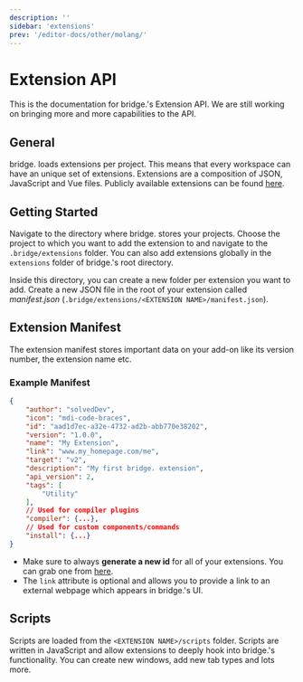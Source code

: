 ```yaml
---
description: ''
sidebar: 'extensions'
prev: '/editor-docs/other/molang/'
---
```


# Extension API

This is the documentation for bridge.'s Extension API. We are still working on bringing more and more capabilities to the API.

## General

bridge. loads extensions per project. This means that every workspace can have an unique set of extensions. Extensions are a composition of JSON, JavaScript and Vue files. Publicly available extensions can be found [here](/created-extensions/).

## Getting Started

Navigate to the directory where bridge. stores your projects. Choose the project to which you want to add the extension to and navigate to the `.bridge/extensions` folder. You can also add extensions globally in the `extensions` folder of bridge.'s root directory.

Inside this directory, you can create a new folder per extension you want to add. Create a new JSON file in the root of your extension called _manifest.json_ (`.bridge/extensions/<EXTENSION NAME>/manifest.json`).

## Extension Manifest

The extension manifest stores important data on your add-on like its version number, the extension name etc.

### Example Manifest

```json
{
	"author": "solvedDev",
	"icon": "mdi-code-braces",
	"id": "aad1d7ec-a32e-4732-ad2b-abb770e38202",
	"version": "1.0.0",
	"name": "My Extension",
	"link": "www.my_homepage.com/me",
	"target": "v2",
	"description": "My first bridge. extension",
	"api_version": 2,
	"tags": [
		"Utility"
	],
	// Used for compiler plugins
	"compiler": {...},
	// Used for custom components/commands
	"install": {...}
}
```

-   Make sure to always **generate a new id** for all of your extensions. You can grab one from [here](https://www.uuidgenerator.net/).
-   The `link` attribute is optional and allows you to provide a link to an external webpage which appears in bridge.'s UI.

## Scripts

Scripts are loaded from the `<EXTENSION NAME>/scripts` folder. Scripts are written in JavaScript and allow extensions to deeply hook into bridge.'s functionality. You can create new windows, add new tab types and lots more.
